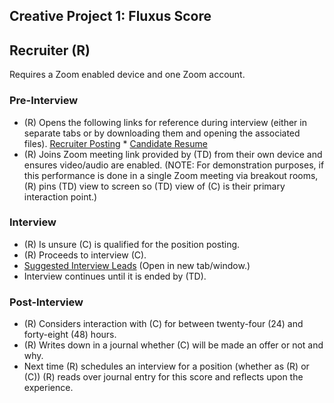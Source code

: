 ## Creative Project 1: Fluxus Score

## Recruiter (R)

Requires a Zoom enabled device and one Zoom account.

### Pre-Interview

- (R) Opens the following links for reference during interview (either in separate tabs or by downloading them and opening the associated files). [Recruiter Posting](./Recruiter_Posting_Microsoft365_20210919.pdf) * [Candidate Resume](./Candidate_Resume_Microsoft365_20210919.pdf)
- (R) Joins Zoom meeting link provided by (TD) from their own device and ensures video/audio are enabled. (NOTE: For demonstration purposes, if this performance is done in a single Zoom meeting via breakout rooms, (R) pins (TD) view to screen so (TD) view of (C) is their primary interaction point.)

### Interview

- (R) Is unsure (C) is qualified for the position posting.
- (R) Proceeds to interview (C).
- [Suggested Interview Leads](./recruiter_suggestions.html) (Open in new tab/window.)
- Interview continues until it is ended by (TD).

### Post-Interview

- (R) Considers interaction with (C) for between twenty-four (24) and forty-eight (48) hours. 
- (R) Writes down in a journal whether (C) will be made an offer or not and why.
- Next time (R) schedules an interview for a position (whether as (R) or (C)) (R) reads over journal entry for this score and reflects upon the experience.